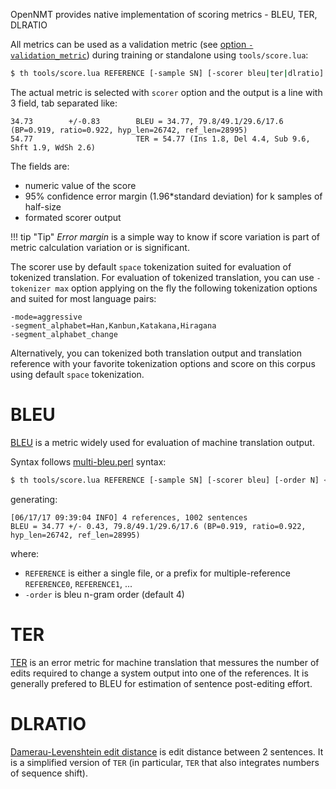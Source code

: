 OpenNMT provides native implementation of scoring metrics - BLEU, TER, DLRATIO

All metrics can be used as a validation metric (see [option `-validation_metric`](../options/train/#trainer-options)) during training or standalone using `tools/score.lua`:

```bash
$ th tools/score.lua REFERENCE [-sample SN] [-scorer bleu|ter|dlratio] PARAMS < OUT
```

The actual metric is selected with `scorer` option and the output is a line with 3 field, tab separated like:

```
34.73        +/-0.83        BLEU = 34.77, 79.8/49.1/29.6/17.6 (BP=0.919, ratio=0.922, hyp_len=26742, ref_len=28995)
54.77                       TER = 54.77 (Ins 1.8, Del 4.4, Sub 9.6, Shft 1.9, WdSh 2.6)
```

The fields are:

* numeric value of the score
* 95% confidence error margin (1.96\*standard deviation) for k samples of half-size
* formated scorer output

!!! tip "Tip"
    *Error margin* is a simple way to know if score variation is part of metric calculation variation or is significant.

The scorer use by default `space` tokenization suited for evaluation of tokenized translation. For evaluation of tokenized translation,
you can use `-tokenizer max` option applying on the fly the following tokenization options and suited for most language pairs:

```
-mode=aggressive
-segment_alphabet=Han,Kanbun,Katakana,Hiragana
-segment_alphabet_change
```

Alternatively, you can tokenized both translation output and translation reference with your favorite tokenization options and score 
on this corpus using default `space` tokenization.

# BLEU

[BLEU](https://en.wikipedia.org/wiki/BLEU) is a metric widely used for evaluation of machine translation output.

Syntax follows [multi-bleu.perl](https://github.com/moses-smt/mosesdecoder/blob/master/scripts/generic/multi-bleu.perl) syntax:

```bash
$ th tools/score.lua REFERENCE [-sample SN] [-scorer bleu] [-order N] < OUT
```

generating:
```log
[06/17/17 09:39:04 INFO] 4 references, 1002 sentences
BLEU = 34.77 +/- 0.43, 79.8/49.1/29.6/17.6 (BP=0.919, ratio=0.922, hyp_len=26742, ref_len=28995)
```

where:

* `REFERENCE` is either a single file, or a prefix for multiple-reference `REFERENCE0`, `REFERENCE1`, ...
* `-order` is bleu n-gram order (default 4)

# TER

[TER](http://www.cs.umd.edu/~snover/tercom/) is an error metric for machine translation that messures the number of edits required to change a system output into one of the references. It is generally prefered to BLEU for estimation of sentence post-editing effort.

# DLRATIO

[Damerau-Levenshtein edit distance](https://en.wikipedia.org/wiki/Damerau–Levenshtein_distance) is edit distance between 2 sentences. It is a simplified version of `TER` (in particular, `TER` that also integrates numbers of sequence shift).




